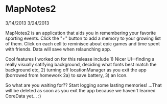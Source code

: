 MapNotes2
=========
3/14/2013
3/24/2013

MapNotes2 is an application that aids you in remembering your favorite sporting events.  Click the "+" button to add a memory to your growing list of them.  Click on each cell to reminisce about epic games and time spent with friends.  Data will save when relaunching app.

Cool features I worked on for this release include 1) Nicer UI--finding a really visually satifying background, deciding what fonts best match the background etc, 2) turning off locationManager as you exit the app (borrowed from homework 2a) to save battery, 3) an Icon.

So what are you waiting for?? Start logging some lasting memories! ...That will be deleted as soon as you exit the app because we haven't learned CoreData yet... :)







